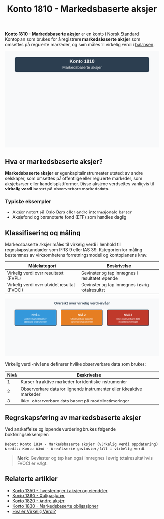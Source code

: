 ﻿---
title: "Konto 1810 - Markedsbaserte aksjer"
meta_title: "1810-markedsbaserte-aksjer"
meta_description: '**Konto 1810 - Markedsbaserte aksjer** er en konto i Norsk Standard Kontoplan som brukes for å registrere **markedsbaserte aksjer** som omsettes på regulerte ...'
slug: 1810-markedsbaserte-aksjer
type: blog
layout: pages/single
---

**Konto 1810 - Markedsbaserte aksjer** er en konto i Norsk Standard Kontoplan som brukes for å registrere **markedsbaserte aksjer** som omsettes på regulerte markeder, og som måles til virkelig verdi i [balansen](/blogs/regnskap/hva-er-balanseregnskap "Hva er Balanseregnskap?").

![Illustrasjon av konto 1810 markedsbaserte aksjer](1810-markedsbaserte-aksjer-image.svg)

## Hva er markedsbaserte aksjer?

**Markedsbaserte aksjer** er egenkapitalinstrumenter utstedt av andre selskaper, som omsettes på offentlige eller regulerte markeder, som aksjebørser eller handelsplattformer. Disse aksjene verdsettes vanligvis til **virkelig verdi** basert på observerbare markedsdata.

### Typiske eksempler

* Aksjer notert på Oslo Børs eller andre internasjonale børser
* Aksjefond og børsnoterte fond (ETF) som handles daglig

## Klassifisering og måling

Markedsbaserte aksjer måles til virkelig verdi i henhold til regnskapsstandarder som IFRS 9 eller IAS 39. Kategorien for måling bestemmes av virksomhetens forretningsmodell og kontoplanens krav.

| Målekategori                                     | Beskrivelse                                                    |
|--------------------------------------------------|----------------------------------------------------------------|
| Virkelig verdi over resultatet (FVPL)            | Gevinster og tap innregnes i resultatet løpende               |
| Virkelig verdi over utvidet resultat (FVOCI)     | Gevinster og tap innregnes i øvrig totalresultat              |

![Oversikt over virkelig verdi-nivåer](nivaer-virkelig-verdi.svg)

Virkelig verdi-nivåene definerer hvilke observerbare data som brukes:

| Nivå | Beskrivelse                                                       |
|------|-------------------------------------------------------------------|
| 1    | Kurser fra aktive markeder for identiske instrumenter            |
| 2    | Observerbare data for lignende instrumenter eller ikkeaktive markeder |
| 3    | Ikke-observerbare data basert på modellestimeringer                |

## Regnskapsføring av markedsbaserte aksjer

Ved anskaffelse og løpende vurdering brukes følgende bokføringseksempler:

```plaintext
Debet: Konto 1810 - Markedsbaserte aksjer (virkelig verdi oppdatering)
Kredit: Konto 8300 - Urealiserte gevinster/fall i virkelig verdi
```

> **Merk:** Gevinster og tap kan også innregnes i øvrig totalresultat hvis FVOCI er valgt.

## Relaterte artikler

* [Konto 1350 - Investeringer i aksjer og eiendeler](/blogs/kontoplan/1350-investeringer-i-aksjer-og-eiendeler "Konto 1350 - Investeringer i aksjer og eiendeler")
* [Konto 1360 - Obligasjoner](/blogs/kontoplan/1360-obligasjoner "Konto 1360 - Obligasjoner")
* [Konto 1820 - Andre aksjer](/blogs/kontoplan/1820-andre-aksjer "Konto 1820 - Andre aksjer")
* [Konto 1830 - Markedsbaserte obligasjoner](/blogs/kontoplan/1830-markedsbaserte-obligasjoner "Konto 1830 - Markedsbaserte obligasjoner")
* [Hva er Virkelig Verdi?](/blogs/regnskap/hva-er-virkelig-verdi "Hva er Virkelig Verdi? Verdsettelse og Regnskapsføring")






